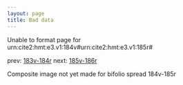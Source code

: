 ```yaml
---
layout: page
title: Bad data
---
```


Unable to format page for urn:cite2:hmt:e3.v1:184v#urn:cite2:hmt:e3.v1:185r#

prev: [183v-184r](../183v-184r/) next: [185v-186r](../185v-186r/)

Composite image not yet made for bifolio spread 184v-185r

